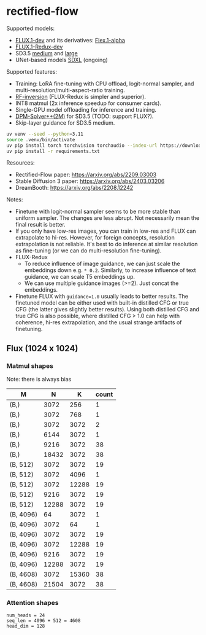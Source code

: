 # rectified-flow

Supported models:

- [FLUX.1-dev](https://huggingface.co/black-forest-labs/FLUX.1-dev) and its derivatives: [Flex.1-alpha](https://huggingface.co/ostris/Flex.1-alpha)
- [FLUX.1-Redux-dev](https://huggingface.co/black-forest-labs/FLUX.1-Redux-dev)
- SD3.5 [medium](https://huggingface.co/stabilityai/stable-diffusion-3.5-medium) and [large](https://huggingface.co/stabilityai/stable-diffusion-3.5-large)
- UNet-based models [SDXL](https://huggingface.co/stabilityai/stable-diffusion-xl-base-1.0) (ongoing)

Supported features:

- Training: LoRA fine-tuning with CPU offload, logit-normal sampler, and multi-resolution/multi-aspect-ratio training.
- [RF-inversion](https://arxiv.org/abs/2410.10792) (FLUX-Redux is simpler and superior).
- INT8 matmul (2x inference speedup for consumer cards).
- Single-GPU model offloading for inference and training.
- [DPM-Solver++(2M)](https://arxiv.org/abs/2211.01095) for SD3.5 (TODO: support FLUX?).
- Skip-layer guidance for SD3.5 medium.

```bash
uv venv --seed --python=3.11
source .venv/bin/activate
uv pip install torch torchvision torchaudio --index-url https://download.pytorch.org/whl/cu128
uv pip install -r requirements.txt
```

Resources:

- Rectified-Flow paper: https://arxiv.org/abs/2209.03003
- Stable Diffusion 3 paper: https://arxiv.org/abs/2403.03206
- DreamBooth: https://arxiv.org/abs/2208.12242

Notes:

- Finetune with logit-normal sampler seems to be more stable than uniform sampler. The changes are less abrupt. Not necessarily mean the final result is better.
- If you only have low-res images, you can train in low-res and FLUX can extrapolate to hi-res. However, for foreign concepts, resolution extrapolation is not reliable. It's best to do inference at similar resolution as fine-tuning (or we can do multi-resolution fine-tuning).
- FLUX-Redux
  - To reduce influence of image guidance, we can just scale the embeddings down e.g. `* 0.2`. Similarly, to increase influence of text guidance, we can scale T5 embeddings up.
  - We can use multiple guidance images (>=2). Just concat the embeddings.
- Finetune FLUX with `guidance=1.0` usually leads to better results. The finetuned model can be either used with built-in distilled CFG or true CFG (the latter gives slightly better results). Using both distilled CFG and true CFG is also possible, where distilled CFG > 1.0 can help with coherence, hi-res extrapolation, and the usual strange artifacts of finetuning.

## Flux (1024 x 1024)

### Matmul shapes

Note: there is always bias

M|N|K|count
---|---|---|---
(B,)|3072|256|1
(B,)|3072|768|1
(B,)|3072|3072|2
(B,)|6144|3072|1
(B,)|9216|3072|38
(B,)|18432|3072|38
(B, 512)|3072|3072|19
(B, 512)|3072|4096|1
(B, 512)|3072|12288|19
(B, 512)|9216|3072|19
(B, 512)|12288|3072|19
(B, 4096)|64|3072|1
(B, 4096)|3072|64|1
(B, 4096)|3072|3072|19
(B, 4096)|3072|12288|19
(B, 4096)|9216|3072|19
(B, 4096)|12288|3072|19
(B, 4608)|3072|15360|38
(B, 4608)|21504|3072|38

### Attention shapes

```
num_heads = 24
seq_len = 4096 + 512 = 4608
head_dim = 128
```
